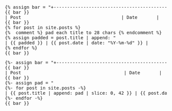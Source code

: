 <pre>
{% assign bar = "+------------------------------------------+------------+" %}
{{ bar }}
| Post                                     | Date       |
{{ bar }}
{% for post in site.posts %}
{%  comment %} pad each title to 28 chars {% endcomment %}
{% assign padded = post.title | append: "                            " | slice: 0, 40 %}
| <a href="{{ post.url | relative_url }}" style="color:inherit;text-decoration:none;">{{ padded }}</a> | {{ post.date | date: "%Y-%m-%d" }} |
{% endfor %}
{{ bar }}
</pre>




<pre>
{%- assign bar = "+------------------------------------------+------------+" -%}
{{ bar }}
| Post                                      | Date       |
{{ bar }}
{%- assign pad = "                                          " -%}  {# 42 spaces #}
{%- for post in site.posts -%}
| <a href="{{ post.url | relative_url }}" style="color:inherit;text-decoration:none;">{{ post.title | append: pad | slice: 0, 42 }}</a> | {{ post.date | date: "%Y-%m-%d" }} |
{%- endfor -%}
{{ bar }}
</pre>
